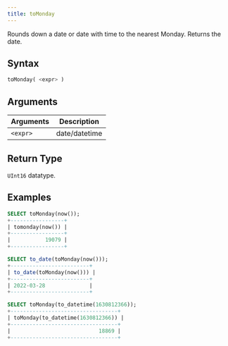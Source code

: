 ```yaml
---
title: toMonday
---
```


Rounds down a date or date with time to the nearest Monday.
Returns the date.

## Syntax

```sql
toMonday( <expr> )
```

## Arguments

| Arguments   | Description |
| ----------- | ----------- |
| `<expr>` | date/datetime |

## Return Type

`UInt16` datatype.

## Examples

```sql
SELECT toMonday(now());
+-----------------+
| tomonday(now()) |
+-----------------+
|           19079 |
+-----------------+

SELECT to_date(toMonday(now()));
+-------------------------+
| to_date(toMonday(now())) |
+-------------------------+
| 2022-03-28              |
+-------------------------+

SELECT toMonday(to_datetime(1630812366));
+----------------------------------+
| toMonday(to_datetime(1630812366)) |
+----------------------------------+
|                            18869 |
+----------------------------------+

```
